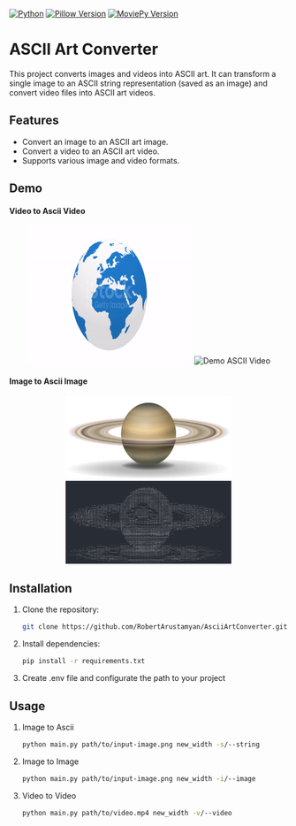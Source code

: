 [![Python](https://img.shields.io/badge/Python-3.6%2B-blue?style=for-the-badge&logo=python&logoColor=white)](https://www.python.org/)
[![Pillow Version](https://img.shields.io/badge/Pillow-8.3.2-green?style=for-the-badge&logo=pillow&logoColor=white)](https://python-pillow.org/)
[![MoviePy Version](https://img.shields.io/badge/MoviePy-1.0.3-ff69b4?style=for-the-badge&logo=moviepy&logoColor=white)](https://zulko.github.io/moviepy/)

# ASCII Art Converter

This project converts images and videos into ASCII art. It can transform a single image to an ASCII string representation (saved as an image) and convert video files into ASCII art videos.

## Features

- Convert an image to an ASCII art image.
- Convert a video to an ASCII art video.
- Supports various image and video formats.

## Demo
#### Video to Ascii Video
<p align="center">
  <img src="Demo/1.gif" alt="Demo Video" height="250" width="300">
  <img src="Demo/1-ascii.gif" alt="Demo ASCII Video" height="250" width="300">
</p>

#### Image to Ascii Image
<p align="center">
  <img src="Demo/1.png" alt="Demo Image" height="150" width="300">
  <img src="Demo/1-ascii.png" alt="Demo Ascii Image" height="150" width="300">
</p>

## Installation

1. Clone the repository:
   ```bash
   git clone https://github.com/RobertArustamyan/AsciiArtConverter.git
    ```
2. Install dependencies:
   ```bash
   pip install -r requirements.txt
   ```
3. Create .env file and configurate the path to your project
   
## Usage
1. Image to Ascii
   ```bash
   python main.py path/to/input-image.png new_width -s/--string
   ```
2. Image to Image
   ```bash
   python main.py path/to/input-image.png new_width -i/--image
   ```
3. Video to Video

   ```bash
   python main.py path/to/video.mp4 new_width -v/--video
   ```
